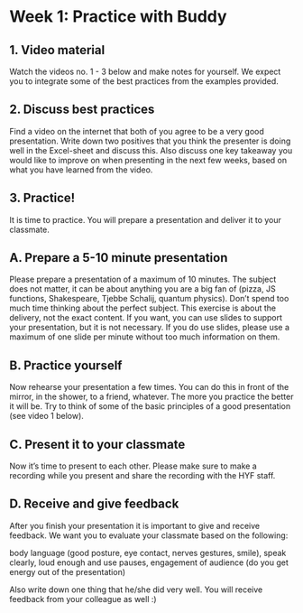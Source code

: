 # Week 1: Practice with Buddy 

## 1. Video material
Watch the videos no. 1 - 3 below and make notes for yourself. We expect you to integrate some of the best practices from the examples provided.

## 2. Discuss best practices
Find a video on the internet that both of you agree to be a very good presentation. Write down two positives that you think the presenter is doing well in the Excel-sheet and discuss this. Also discuss one key takeaway you would like to improve on when presenting in the next few weeks, based on what you have learned from the video. 

## 3. Practice!
It is time to practice. You will prepare a presentation and deliver it to your classmate. 

## A. Prepare a 5-10 minute presentation
Please prepare a presentation of a maximum of 10 minutes. The subject does not matter, it can be about anything you are a big fan of (pizza, JS functions, Shakespeare, Tjebbe Schalij, quantum physics). Don’t spend too much time thinking about the perfect subject. This exercise is about the delivery, not the exact content. If you want, you can use slides to support your presentation, but it is not necessary. If you do use slides, please use a maximum of one slide per minute without too much information on them.

## B. Practice yourself
Now rehearse your presentation a few times. You can do this in front of the mirror, in the shower, to a friend, whatever. The more you practice the better it will be. Try to think of some of the basic principles of a good presentation (see video 1 below).

## C. Present it to your classmate
Now it’s time to present to each other. Please make sure to make a recording while you present and share the recording with the HYF staff.

## D. Receive and give feedback
After you finish your presentation it is important to give and receive feedback. We want you to evaluate your classmate based on the following:


body language (good posture, eye contact, nerves gestures, smile), 
speak clearly, loud enough and use pauses, 
engagement of audience (do you get energy out of the presentation)


Also write down one thing that he/she did very well. You will receive feedback from your colleague as well :)
